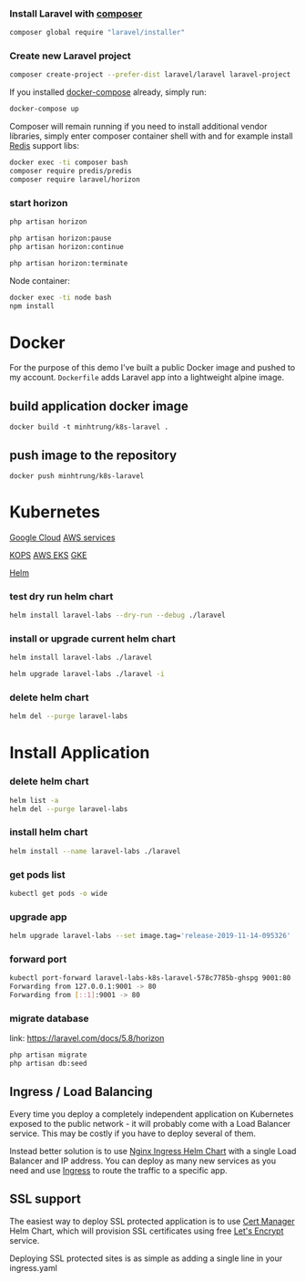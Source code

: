 
### Install Laravel with [composer](https://getcomposer.org/)

```bash
composer global require "laravel/installer"
```

### Create new Laravel project

```bash
composer create-project --prefer-dist laravel/laravel laravel-project
```

If you installed [docker-compose](https://docs.docker.com/compose/install/) already, simply run:

```bash
docker-compose up
```

Composer will remain running if you need to install additional vendor libraries, simply enter composer container shell with and for example install [Redis](https://laravel.com/docs/5.7/redis) support libs:

```bash
docker exec -ti composer bash
composer require predis/predis
composer require laravel/horizon
```

### start horizon
```bash
php artisan horizon

php artisan horizon:pause
php artisan horizon:continue

php artisan horizon:terminate
```

Node container:

```bash
docker exec -ti node bash
npm install
```

# Docker

For the purpose of this demo I've built a public Docker image and pushed to my account. `Dockerfile` adds Laravel app into a lightweight alpine image.

## build application docker image

```
docker build -t minhtrung/k8s-laravel .
```

## push image to the repository

```
docker push minhtrung/k8s-laravel
```

# Kubernetes

[Google Cloud](https://cloud.google.com/)
[AWS services](https://aws.amazon.com/)

[KOPS](https://github.com/kubernetes/kops)
[AWS EKS](https://aws.amazon.com/eks/)
[GKE](https://cloud.google.com/kubernetes-engine/)

[Helm](https://helm.sh/)

### test dry run helm chart

```bash
helm install laravel-labs --dry-run --debug ./laravel
```

### install or upgrade current helm chart

```bash
helm install laravel-labs ./laravel
```

```bash
helm upgrade laravel-labs ./laravel -i
```

### delete helm chart

```bash
helm del --purge laravel-labs
```

# Install Application

### delete helm chart
```bash
helm list -a
helm del --purge laravel-labs
```

### install helm chart
```bash
helm install --name laravel-labs ./laravel
```

### get pods list
```bash
kubectl get pods -o wide
```

### upgrade app
```bash
helm upgrade laravel-labs --set image.tag='release-2019-11-14-095326' ./laravel


```

### forward port
```bash
kubectl port-forward laravel-labs-k8s-laravel-578c7785b-ghspg 9001:80
Forwarding from 127.0.0.1:9001 -> 80
Forwarding from [::1]:9001 -> 80
```

### migrate database
link: https://laravel.com/docs/5.8/horizon

```bash
php artisan migrate
php artisan db:seed
```

## Ingress / Load Balancing

Every time you deploy a completely independent application on Kubernetes exposed to the public network - it will probably come with a Load Balancer service. This may be costly if you have to deploy several of them.

Instead better solution is to use [Nginx Ingress Helm Chart](https://github.com/helm/charts/tree/master/stable/nginx-ingress) with a single Load Balancer and IP address. You can deploy as many new services as you need and use [Ingress](https://kubernetes.io/docs/concepts/services-networking/ingress/) to route the traffic to a specific app.

## SSL support

The easiest way to deploy SSL protected application is to use [Cert Manager](https://github.com/helm/charts/tree/master/stable/cert-manager) Helm Chart, which will provision SSL certificates using free [Let's Encrypt](https://letsencrypt.org/) service.

Deploying SSL protected sites is as simple as adding a single line in your ingress.yaml
